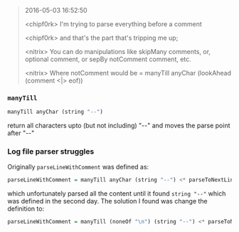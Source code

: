 
> 2016-05-03 16:52:50
>
> \<chipf0rk\>	I'm trying to parse everything before a comment
>
> \<chipf0rk\>	and that's the part that's tripping me up;
>
> \<nitrix\>	You can do manipulations like skipMany comments, or, optional comment, or sepBy notComment comment, etc.
>
> \<nitrix\>	Where notComment would be = manyTill anyChar (lookAhead (comment <|> eof))


### `manyTill`

```haskell
manyTill anyChar (string "--")
```
return all characters upto (but not including) "--" and moves the parse point after "--"


### Log file parser struggles

Originally `parseLineWithComment` was defined as:
```haskell
parseLineWithComment = manyTill anyChar (string "--") <* parseToNextLineOrEof
```

which unfortunately parsed all the content until it found `string "--"` which was defined in the second day. The solution I found was change the definition to:

```haskell
parseLineWithComment = manyTill (noneOf "\n") (string "--") <* parseToNextLineOrEof
```

